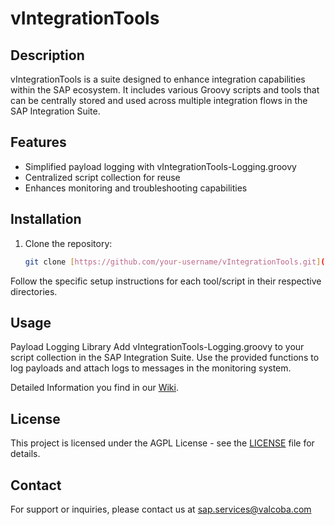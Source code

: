 # vIntegrationTools

## Description

vIntegrationTools is a suite designed to enhance integration capabilities within the SAP ecosystem. It includes various Groovy scripts and tools that can be centrally stored and used across multiple integration flows in the SAP Integration Suite.

## Features

- Simplified payload logging with vIntegrationTools-Logging.groovy
- Centralized script collection for reuse
- Enhances monitoring and troubleshooting capabilities

## Installation

1. Clone the repository:
   ```sh
   git clone [https://github.com/your-username/vIntegrationTools.git](https://github.com/stefanzimara/vIntegrationTools)

Follow the specific setup instructions for each tool/script in their respective directories.

## Usage

Payload Logging Library
Add vIntegrationTools-Logging.groovy to your script collection in the SAP Integration Suite.
Use the provided functions to log payloads and attach logs to messages in the monitoring system.

Detailed Information you find in our [Wiki](https://github.com/stefanzimara/vIntegrationTools/wiki).

## License

This project is licensed under the AGPL License - see the [LICENSE](https://github.com/stefanzimara/vIntegrationTools/blob/main/LICENSE) file for details.

## Contact

For support or inquiries, please contact us at [sap.services@valcoba.com](mailto:sap.services@valcoba.com)
